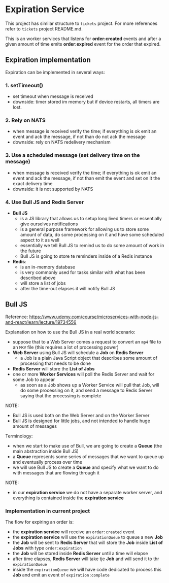 # Expiration Service

This project has similar structure to `tickets` project. For more references refer to `tickets` project README.md.

This is an worker services that listens for **order:created** events and after a given amount of time emits **order:expired** event for the order that expired.

## Expiration implementation

Expiration can be implemented in several ways:

### 1. setTimeout()

- set timeout when message is received
- downside: timer stored im memory but if device restarts, all timers are lost.

### 2. Rely on NATS

- when message is received verify the time; if everything is ok emit an event and ack the message, if not than do not ack the message
- downside: rely on NATS redelivery mechanism

### 3. Use a scheduled message (set delivery time on the message)

- when message is received verify the time; if everything is ok emit an event and ack the message, if not than emit the event and set on it the exact delivery time
- downside: it is not supported by NATS

### 4. Use Bull JS and Redis Server

- **Bull JS**
  - is a JS library that allows us to setup long lived timers or essentially give ourselves notifications
  - is a general purpose framework for allowing us to store some amount of data, do some processing on it and have some scheduled aspect to it as well
  - essentially we tell Bull JS to remind us to do some amount of work in the future
  - Bull JS is going to store te reminders inside of a Redis instance
- **Redis**:
  - is an in-memory database
  - is very commonly used for tasks similar with what has been described above
  - will store a list of jobs
  - after the time-out elapses it will notify Bull JS

## Bull JS

Reference: https://www.udemy.com/course/microservices-with-node-js-and-react/learn/lecture/19734556

Explanation on how to use the Bull JS in a real world scenario:

- suppose that to a Web Server comes a request to convert an `mp4` file to an `MKV` file (this requires a lot of processing power)
- **Web Server** using Bull JS will schedule a **Job** on **Redis Server**
  - a Job is a plain Java Script object that describes some amount of processing that needs to be done
- **Redis Server** will store the **List of Jobs**
- one or more **Worker Services** will poll the Redis Server and wait for some Job to appear
  - as soon as a Job shows up a Worker Service will pull that Job, will do some processing on it, and send a message to Redis Server saying that the processing is complete

NOTE:

- Bull JS is used both on the Web Server and on the Worker Server
- Bull JS is designed for little jobs, and not intended to handle huge amount of messages

Terminology:

- when we start to make use of Bull, we are going to create a **Queue** (the main abstraction inside Bull JS)
- a **Queue** represents some series of messages that we want to queue up and eventually process over time
- we will use Bull JS to create a **Queue** and specify what we want to do with messages that are flowing through it

NOTE:

- in our **expiration service** we do not have a separate worker server, and everything is contained inside the **expiration service**

### Implementation in current project

The flow for expiring an order is:

- the **expiration service** will receive an `order:created` event
- the **expiration service** will use the `expirationQueue` to queue a new **Job**
- the **Job** will be sent to **Redis Server** that will store the **Job** inside **List of Jobs** with type `order:expiration`
- the **Job** will be stored inside **Redis Server** until a time will elapse
- after time elapses, **Redis Server** will take tje **Job** and will send it to thr `expirationQueue`
- inside the `expirationQueue` we will have code dedicated to process this **Job** and emit an event of `expiration:complete`
